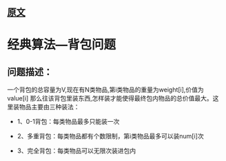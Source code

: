 
## [原文](https://blog.csdn.net/lanyu_01/article/details/79815801)

# 经典算法—背包问题

## 问题描述： 

一个背包的总容量为V,现在有N类物品,第i类物品的重量为weight[i],价值为value[i] 
那么往该背包里装东西,怎样装才能使得最终包内物品的总价值最大。这里装物品主要由三种装法： 

- 1、0-1背包：每类物品最多只能装一次 

- 2、多重背包：每类物品都有个数限制，第i类物品最多可以装num[i]次 

- 3、完全背包：每类物品可以无限次装进包内



 